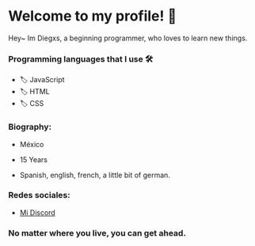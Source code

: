 # Welcome to my profile! 🦁

Hey~ Im Diegxs, a beginning programmer, who loves to learn new things.

### Programming languages that I use 🛠️

- 🏷️ JavaScript
- 🏷️ HTML
- 🏷️ CSS

### Biography:

- México

- 15 Years

- Spanish, english, french, a little bit of german. 

### Redes sociales: 

- [Mi Discord](https://discordhub.com/profile/705580144936484915)

### No matter where you live, you can get ahead.

